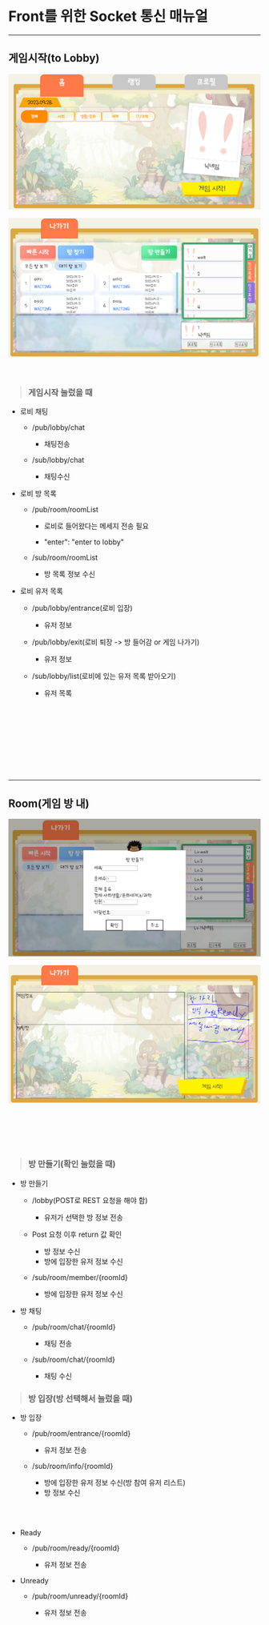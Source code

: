 # Front를 위한 Socket 통신 매뉴얼

---

## 게임시작(to Lobby)

![](Socket_매뉴얼_assets/2023-09-30-20-59-18-image.png)

![](Socket_매뉴얼_assets/2023-09-30-20-59-47-image.png)

<br>

> ### 게임시작 눌렀을 때

- 로비 채팅
  
  - /pub/lobby/chat
    
    - 채팅전송
  
  - /sub/lobby/chat
    
    - 채팅수신

- 로비 방 목록
  
  - /pub/room/roomList
    
    - 로비로 들어왔다는 메세지 전송 필요
    
    - "enter": "enter to lobby"
  
  - /sub/room/roomList
    
    - 방 목록 정보 수신

- 로비 유저 목록
  
  - /pub/lobby/entrance(로비 입장)
    
    - 유저 정보
  
  - /pub/lobby/exit(로비 퇴장 -> 방 들어감 or 게임 나가기)
    
    - 유저 정보
  
  - /sub/lobby/list(로비에 있는 유저 목록 받아오기)
    
    - 유저 목록

<br>

<br>

<br>

<br>

<br>

<br>

<br>

<br>

--- 

## Room(게임 방 내)

![](Socket_매뉴얼_assets/2023-09-30-22-04-44-image.png)

![](Socket_매뉴얼_assets/2023-09-30-21-04-11-image.png)

<br>

<br>

<br>

<br>

> ### 방 만들기(확인 눌렀을 때)

- 방 만들기
  
  - /lobby(POST로 REST 요청을 해야 함)
    
    - 유저가 선택한 방 정보 전송
  
  - Post 요청 이후 return 값 확인
    
    - 방 정보 수신
    - 방에 입장한 유저 정보 수신
  
  - /sub/room/member/{roomId}
    
    - 방에 입장한 유저 정보 수신

- 방 채팅
  
  - /pub/room/chat/{roomId}
    
    - 채팅 전송
  
  - /sub/room/chat/{roomId}
    
    - 채팅 수신

> ### 방 입장(방 선택해서 눌렀을 때)

- 방 입장
  
  - /pub/room/entrance/{roomId}
    
    - 유저 정보 전송
  
  - /sub/room/info/{roomId}
    
    - 방에 입장한 유저 정보 수신(방 참여 유저 리스트)
    - 방 정보 수신

<br>

<br>

- Ready
  
  - /pub/room/ready/{roomId}
    
    - 유저 정보 전송

- Unready
  
  - /pub/room/unready/{roomId}
    
    - 유저 정보 전송
